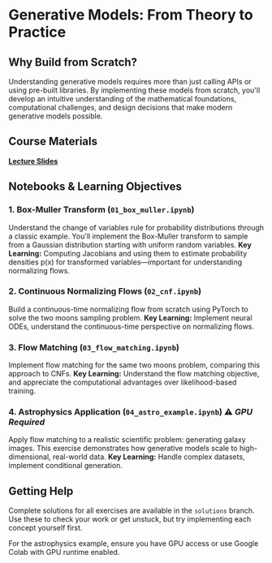 # Generative Models: From Theory to Practice

## Why Build from Scratch?

Understanding generative models requires more than just calling APIs or using pre-built libraries. By implementing these models from scratch, you'll develop an intuitive understanding of the mathematical foundations, computational challenges, and design decisions that make modern generative models possible. 

## Course Materials

**[Lecture Slides](https://slides.com/carolcuesta/heidelberg_summer_school)**

## Notebooks & Learning Objectives

### 1. **Box-Muller Transform** (`01_box_muller.ipynb`)
Understand the change of variables rule for probability distributions through a classic example. You'll implement the Box-Muller transform to sample from a Gaussian distribution starting with uniform random variables. **Key Learning:** Computing Jacobians and using them to estimate probability densities p(x) for transformed variables—important for understanding normalizing flows.

### 2. **Continuous Normalizing Flows** (`02_cnf.ipynb`)
Build a continuous-time normalizing flow from scratch using PyTorch to solve the two moons sampling problem. **Key Learning:** Implement neural ODEs, understand the continuous-time perspective on normalizing flows.

### 3. **Flow Matching** (`03_flow_matching.ipynb`)
Implement flow matching for the same two moons problem, comparing this approach to CNFs. **Key Learning:** Understand the flow matching objective, and appreciate the computational advantages over likelihood-based training.

### 4. **Astrophysics Application** (`04_astro_example.ipynb`) ⚠️ *GPU Required*
Apply flow matching to a realistic scientific problem: generating galaxy images. This exercise demonstrates how generative models scale to high-dimensional, real-world data. **Key Learning:** Handle complex datasets, implement conditional generation.

## Getting Help

Complete solutions for all exercises are available in the `solutions` branch. Use these to check your work or get unstuck, but try implementing each concept yourself first.

For the astrophysics example, ensure you have GPU access or use Google Colab with GPU runtime enabled.

